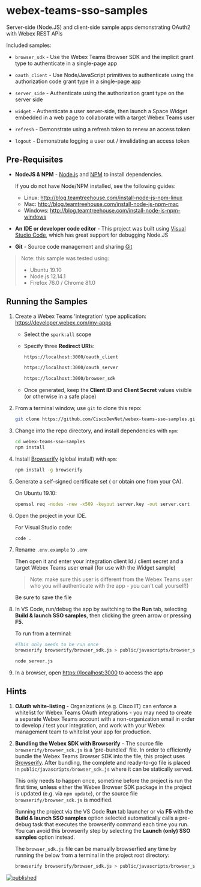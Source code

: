 # webex-teams-sso-samples

Server-side (Node.JS) and client-side sample apps demonstrating OAuth2 with Webex REST APIs

Included samples:

* `browser_sdk` - Use the Webex Teams Browser SDK and the implicit grant type to authenticate in a single-page app

* `oauth_client` - Use Node/JavaScript primitives to authenticate using the authorization code grant type in a single-page app

* `server_side` - Authenticate using the authorization grant type on the server side

* `widget` - Authenticate a user server-side, then launch a Space Widget embedded in a web page to collaborate with a target Webex Teams user

* `refresh` - Demonstrate using a refresh token to renew an access token

* `logout` - Demonstrate logging a user out / invalidating an access token

## Pre-Requisites

* **NodeJS & NPM** - [Node.js](https://nodejs.org) and [NPM](https://www.npmjs.com/) to install dependencies.  

    If you do not have Node/NPM installed, see the following guides:
    * Linux: http://blog.teamtreehouse.com/install-node-js-npm-linux
    * Mac: http://blog.teamtreehouse.com/install-node-js-npm-mac
    * Windows: http://blog.teamtreehouse.com/install-node-js-npm-windows

* **An IDE or developer code editor** - This project was built using [Visual Studio Code](https://code.visualstudio.com/), which has great support for debugging Node.JS

* **Git** - Source code management and sharing [Git](https://git-scm.com/book/en/v2/Getting-Started-Installing-Git)

>Note: this sample was tested using:
>* Ubuntu 19.10
>* Node.js 12.14.1
>* Firefox 76.0 / Chrome 81.0

## Running the Samples

1. Create a Webex Teams 'integration' type application: https://developer.webex.com/my-apps

    * Select the `spark:all` scope

    * Specify three **Redirect URI**s:

        ```bash
        https://localhost:3000/oauth_client
        ```

        ```bash
        https://localhost:3000/oauth_server
        ```

        ```bash
        https://localhost:3000/browser_sdk
        ```

    * Once generated, keep the **Client ID** and **Client Secret** values visible (or otherwise in a safe place)

1. From a terminal window, use `git` to clone this repo:

    ```bash
    git clone https://github.com/CiscoDevNet/webex-teams-sso-samples.git
    ```

1. Change into the repo directory, and install dependencies with `npm`:

    ```bash
    cd webex-teams-sso-samples
    npm install
    ```

1. Install [Browserify](http://browserify.org/) (global install) with `npm`:

    ```bash
    npm install -g browserify
    ```

1. Generate a self-signed certificate set ( or obtain one from your CA).

    On Ubuntu 19.10:

    ```bash
    openssl req -nodes -new -x509 -keyout server.key -out server.cert
    ```
    
1. Open the project in your IDE.

    For Visual Studio code:
    
    ```bash
    code .
    ```

1. Rename `.env.example` to `.env` 

    Then open it and enter your integration client Id / client secret and a target Webex Teams user email (for use with the Widget sample)
    
    >Note: make sure this user is different from the Webex Teams user who you will authenticate with the app - you can't call yourself!)

    Be sure to save the file

1. In VS Code, run/debug the app by switching to the **Run** tab, selecting **Build & launch SSO samples**, then clicking the green arrow or pressing **F5**.

    To run from a terminal:

    ```bash
    #This only needs to be run once
    browserify browserify/browser_sdk.js > public/javascripts/browser_sdk.js
    ```

    ```bash
    node server.js
    ```

1. In a browser, open [https://localhost:3000](https://localhost:3000) to access the app

## Hints

1. **OAuth white-listing** - Organizations (e.g. Cisco IT) can enforce a whitelist for Webex Teams OAuth integrations - you may need to create a separate Webex Teams account with a non-organization email in order to develop / test your integration, and work with your Webex management team to whitelist your app for production.

1. **Bundling the Webex SDK with Browserify** - The source file `browserify/browser_sdk.js` is a 'pre-bundled' file.  In order to efficiently bundle the Webex Teams Browser SDK into the file, this project uses [Browserify](http://browserify.org/).  After bundling, the complete and ready-to-go file is placed in `public/javascripts/browser_sdk.js` where it can be statically served.  

    This only needs to happen once, sometime before the project is run the first time, **unless** either the Webex Browser SDK package in the project is updated (e.g. via `npm update`), or the source file `browserify/browser_sdk.js` is modified.

    Running the project via the VS Code **Run** tab launcher or via **F5** with the **Build & launch SSO samples** option selected automatically calls a pre-debug task that executes the browserify command each time you run.  You can avoid this browserify step by selecting the **Launch (only) SSO samples** option instead.

    The `browser_sdk.js` file can be manually browserfied any time by running the below from a terminal in the project root directory:

    ```bash
    browserify browserify/browser_sdk.js > public/javascripts/browser_sdk.js
    ```

[![published](https://static.production.devnetcloud.com/codeexchange/assets/images/devnet-published.svg)](https://developer.cisco.com/codeexchange/github/repo/CiscoDevNet/webex-teams-sso-samples)